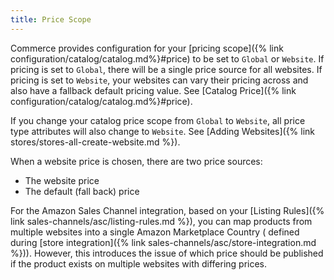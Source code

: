 ```yaml
---
title: Price Scope
---
```



Commerce provides configuration for your [pricing scope]({% link configuration/catalog/catalog.md%}#price) to be set to `Global` or `Website`. If pricing is set to `Global`, there will be a single price source for all websites. If pricing is set to `Website`, your websites can vary their pricing across and also have a fallback default pricing value. See [Catalog Price]({% link configuration/catalog/catalog.md%}#price).

If you change your catalog price scope from `Global` to `Website`, all price type attributes will also change to `Website`. See [Adding Websites]({% link stores/stores-all-create-website.md %}).

When a website price is chosen, there are two price sources:

- The website price
- The default (fall back) price

For the Amazon Sales Channel integration, based on your [Listing Rules]({% link sales-channels/asc/listing-rules.md %}), you can map products from multiple websites into a single Amazon Marketplace Country ( defined during [store integration]({% link sales-channels/asc/store-integration.md %})). However, this introduces the issue of which price should be published if the product exists on multiple websites with differing prices.

